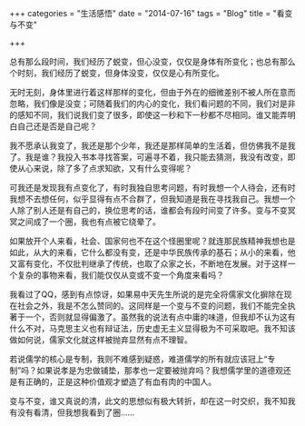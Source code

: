 +++
categories = "生活感悟"
date = "2014-07-16"
tags = "Blog"
title = "看变与不变"

+++

总有那么段时间，我们经历了蜕变，但心没变，仅仅是身体有所变化；也总有那么个时刻，我们经历了蜕变，但身体没变，仅仅是心有所变化。
<!--more-->

无时无刻，身体里进行着这样那样的变化，但由于外在的细微差别不被人所在意而忽略，我们像是没变；可随着我们的内心的变化，我们看问题的不同，我们对是非的感知不同，我们说我们变了很多，即使这一秒和下一秒都不尽相同。谁又能弄明白自己还是否是自己呢？

我不愿承认我变了，我还是那个少年，我还是那样简单的生活着，但仿佛我不是我了。我是谁？我投入书本寻找答案，可遍寻不着，我只能去猜测，我没有改变，即使从心来说，除了多了点求知欲，又有什么变得呢？

可我还是发现我有点变化了，有时我独自思考问题，有时我想一个人待会，还有时我想不去想任何，似乎显得有点不合群了，但我知道是我在寻找我自己。我想一个人除了别人还是有自己的，换位思考的话，谁都会有段时间变了许多。变与不变冥冥之间成了一个圈，我也有点被它绕晕了。

如果放开个人来看，社会、国家何也不在这个怪圈里呢？就连那民族精神我想也是如此，从大的来看，它什么都没有变，还是中华民族传承的基石；从小的来看，他又富有变化，不仅批判继承了传统，也取了众家之长，不断地在发展。对于这样一个复杂的事物来看，我们能仅仅从变或不变一个角度来看吗？

我看过了QQ，感到有点惊讶，如果易中天先生所说的是完全将儒家文化摒除在现在社会之外，我是不怎么赞同的。这同样是一个变与不变的问题，我们不能完全执著于一个，否则就显得偏激了。虽然我的说法有点中庸的味道，但我却不认为这有什么不对，马克思主义也有辩证法，历史虚无主义显得极为不可采取吧。我不知该做如何说，儒家文化就这样被抛弃显然有点不理智。

若说儒学的核心是专制，我则不难感到疑惑，难道儒学的所有就应该冠上“专制”吗？如果说孝是为忠做铺垫，那孝也一定要被抛弃吗？我想儒学里的道德观还是有正确的，正是这种价值观才塑造了有血有肉的中国人。

变与不变，谁又真说的清，此文的思想似有极大转折，却在这一时交织，我不知我有没有看清，但我想我看到了圈……
